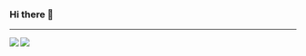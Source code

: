 <!--
**matheusaf/matheusaf** is a ✨ _special_ ✨ repository because its `README.md` (this file) appears on your GitHub profile.
-->

### Hi there 👋


<!-- - 🔭 I’m currently working on ...
- 🌱 I’m currently learning ...
- 👯 I’m looking to collaborate on ...
- 🤔 I’m looking for help with ...
- 💬 Ask me about ...
- 📫 How to reach me: ...
- 😄 Pronouns: ...
- ⚡ Fun fact: ... -->


<hr>

<div>
  <a href="https://github.com/anuraghazra/github-readme-stats">
    <img align="left" src="https://github-readme-stats.vercel.app/api?username=matheusaf&count_private=true&show_icons=true&theme=tokyonight"/>
  </a>

  <a href="https://github.com/anuraghazra/github-readme-stats">
    <img align="left" src="https://github-readme-stats.vercel.app/api/top-langs/?username=matheusaf&layout=compact&theme=tokyonight"/>
  </a>  
</div>



<!-- [![matheusaf's github stats](https://github-readme-stats.vercel.app/api?username=matheusaf&count_private=true&show_icons=true&theme=tokyonight)](https://github.com/anuraghazra/github-readme-stats) -->

<!-- [![Top Langs](https://github-readme-stats.vercel.app/api/top-langs/?username=matheusaf&layout=compact&theme=tokyonight)](https://github.com/anuraghazra/github-readme-stats) -->
